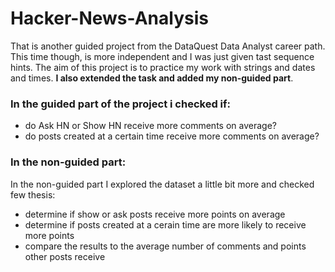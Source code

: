 # Hacker-News-Analysis

That is another guided project from the DataQuest Data Analyst career path. This time though, is more independent and I was just given tast sequence hints. The aim of this project is to practice my work with strings and dates and times. **I also extended the task and added my non-guided part**.

### In the guided part of the project i checked if:
- do Ask HN or Show HN receive more comments on average?
- do posts created at a certain time receive more comments on average?

### In the non-guided part:
In the non-guided part I explored the dataset a little bit more and checked few thesis:

- determine if show or ask posts receive more points on average
- determine if posts created at a cerain time are more likely to receive more points
- compare the results to the average number of comments and points other posts receive
